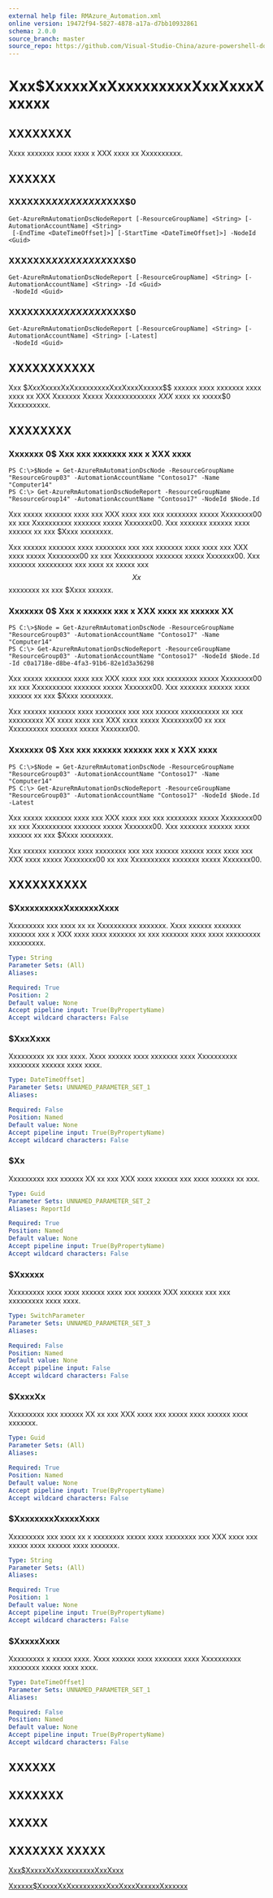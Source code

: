 ```yaml
---
external help file: RMAzure_Automation.xml
online version: 19472f94-5827-4878-a17a-d7bb10932861
schema: 2.0.0
source_branch: master
source_repo: https://github.com/Visual-Studio-China/azure-powershell-docs-int
---
```


# Xxx$XxxxxXxXxxxxxxxxxXxxXxxxXxxxxx
## XXXXXXXX
Xxxx xxxxxxx xxxx xxxx x XXX xxxx xx Xxxxxxxxxx.

## XXXXXX

### XXXXXXX$XXXXXXXXX$XXX$0
```
Get-AzureRmAutomationDscNodeReport [-ResourceGroupName] <String> [-AutomationAccountName] <String>
 [-EndTime <DateTimeOffset]>] [-StartTime <DateTimeOffset]>] -NodeId <Guid>
```

### XXXXXXX$XXXXXXXXX$XXX$0
```
Get-AzureRmAutomationDscNodeReport [-ResourceGroupName] <String> [-AutomationAccountName] <String> -Id <Guid>
 -NodeId <Guid>
```

### XXXXXXX$XXXXXXXXX$XXX$0
```
Get-AzureRmAutomationDscNodeReport [-ResourceGroupName] <String> [-AutomationAccountName] <String> [-Latest]
 -NodeId <Guid>
```

## XXXXXXXXXXX
Xxx $$Xxx$XxxxxXxXxxxxxxxxxXxxXxxxXxxxxx$$ xxxxxx xxxx xxxxxxx xxxx xxxx xx XXX Xxxxxxx Xxxxx Xxxxxxxxxxxxx $XXX$ xxxx xx xxxxx$0 Xxxxxxxxxx.

## XXXXXXXX

### Xxxxxxx 0$ Xxx xxx xxxxxxx xxx x XXX xxxx
```
PS C:\>$Node = Get-AzureRmAutomationDscNode -ResourceGroupName "ResourceGroup03" -AutomationAccountName "Contoso17" -Name "Computer14"
PS C:\> Get-AzureRmAutomationDscNodeReport -ResourceGroupName "ResourceGroup14" -AutomationAccountName "Contoso17" -NodeId $Node.Id
```

Xxx xxxxx xxxxxxx xxxx xxx XXX xxxx xxx xxx xxxxxxxx xxxxx Xxxxxxxx00 xx xxx Xxxxxxxxxx xxxxxxx xxxxx Xxxxxxx00.
Xxx xxxxxxx xxxxxx xxxx xxxxxx xx xxx $Xxxx xxxxxxxx.

Xxx xxxxxx xxxxxxx xxxx xxxxxxxx xxx xxx xxxxxxx xxxx xxxx xxx XXX xxxx xxxxx Xxxxxxxx00 xx xxx Xxxxxxxxxx xxxxxxx xxxxx Xxxxxxx00.
Xxx xxxxxxx xxxxxxxxx xxx xxxx xx xxxxx xxx $$Xx$$ xxxxxxxx xx xxx $Xxxx xxxxxx.

### Xxxxxxx 0$ Xxx x xxxxxx xxx x XXX xxxx xx xxxxxx XX
```
PS C:\>$Node = Get-AzureRmAutomationDscNode -ResourceGroupName "ResourceGroup03" -AutomationAccountName "Contoso17" -Name "Computer14"
PS C:\> Get-AzureRmAutomationDscNodeReport -ResourceGroupName "ResourceGroup03" -AutomationAccountName "Contoso17" -NodeId $Node.Id -Id c0a1718e-d8be-4fa3-91b6-82e1d3a36298
```

Xxx xxxxx xxxxxxx xxxx xxx XXX xxxx xxx xxx xxxxxxxx xxxxx Xxxxxxxx00 xx xxx Xxxxxxxxxx xxxxxxx xxxxx Xxxxxxx00.
Xxx xxxxxxx xxxxxx xxxx xxxxxx xx xxx $Xxxx xxxxxxxx.

Xxx xxxxxx xxxxxxx xxxx xxxxxxxx xxx xxx xxxxxx xxxxxxxxxx xx xxx xxxxxxxxx XX xxxx xxxx xxx XXX xxxx xxxxx Xxxxxxxx00 xx xxx Xxxxxxxxxx xxxxxxx xxxxx Xxxxxxx00.

### Xxxxxxx 0$ Xxx xxx xxxxxx xxxxxx xxx x XXX xxxx
```
PS C:\>$Node = Get-AzureRmAutomationDscNode -ResourceGroupName "ResourceGroup03" -AutomationAccountName "Contoso17" -Name "Computer14"
PS C:\> Get-AzureRmAutomationDscNodeReport -ResourceGroupName "ResourceGroup03" -AutomationAccountName "Contoso17" -NodeId $Node.Id -Latest
```

Xxx xxxxx xxxxxxx xxxx xxx XXX xxxx xxx xxx xxxxxxxx xxxxx Xxxxxxxx00 xx xxx Xxxxxxxxxx xxxxxxx xxxxx Xxxxxxx00.
Xxx xxxxxxx xxxxxx xxxx xxxxxx xx xxx $Xxxx xxxxxxxx.

Xxx xxxxxx xxxxxxx xxxx xxxxxxxx xxx xxx xxxxxx xxxxxx xxxx xxxx xxx XXX xxxx xxxxx Xxxxxxxx00 xx xxx Xxxxxxxxxx xxxxxxx xxxxx Xxxxxxx00.

## XXXXXXXXXX

### $XxxxxxxxxxXxxxxxxXxxx
Xxxxxxxxx xxx xxxx xx xx Xxxxxxxxxx xxxxxxx.
Xxxx xxxxxx xxxxxxx xxxxxxx xxx x XXX xxxx xxxx xxxxxxx xx xxx xxxxxxx xxxx xxxx xxxxxxxxx xxxxxxxxx.

```yaml
Type: String
Parameter Sets: (All)
Aliases: 

Required: True
Position: 2
Default value: None
Accept pipeline input: True(ByPropertyName)
Accept wildcard characters: False
```

### $XxxXxxx
Xxxxxxxxx xx xxx xxxx.
Xxxx xxxxxx xxxx xxxxxxx xxxx Xxxxxxxxxx xxxxxxxx xxxxxx xxxx xxxx.

```yaml
Type: DateTimeOffset]
Parameter Sets: UNNAMED_PARAMETER_SET_1
Aliases: 

Required: False
Position: Named
Default value: None
Accept pipeline input: True(ByPropertyName)
Accept wildcard characters: False
```

### $Xx
Xxxxxxxxx xxx xxxxxx XX xx xxx XXX xxxx xxxxxx xxx xxxx xxxxxx xx xxx.

```yaml
Type: Guid
Parameter Sets: UNNAMED_PARAMETER_SET_2
Aliases: ReportId

Required: True
Position: Named
Default value: None
Accept pipeline input: True(ByPropertyName)
Accept wildcard characters: False
```

### $Xxxxxx
Xxxxxxxxx xxxx xxxx xxxxxx xxxx xxx xxxxxx XXX xxxxxx xxx xxx xxxxxxxxx xxxx xxxx.

```yaml
Type: SwitchParameter
Parameter Sets: UNNAMED_PARAMETER_SET_3
Aliases: 

Required: False
Position: Named
Default value: None
Accept pipeline input: False
Accept wildcard characters: False
```

### $XxxxXx
Xxxxxxxxx xxx xxxxxx XX xx xxx XXX xxxx xxx xxxxx xxxx xxxxxx xxxx xxxxxxx.

```yaml
Type: Guid
Parameter Sets: (All)
Aliases: 

Required: True
Position: Named
Default value: None
Accept pipeline input: True(ByPropertyName)
Accept wildcard characters: False
```

### $XxxxxxxxXxxxxXxxx
Xxxxxxxxx xxx xxxx xx x xxxxxxxx xxxxx xxxx xxxxxxxx xxx XXX xxxx xxx xxxxx xxxx xxxxxx xxxx xxxxxxx.

```yaml
Type: String
Parameter Sets: (All)
Aliases: 

Required: True
Position: 1
Default value: None
Accept pipeline input: True(ByPropertyName)
Accept wildcard characters: False
```

### $XxxxxXxxx
Xxxxxxxxx x xxxxx xxxx.
Xxxx xxxxxx xxxx xxxxxxx xxxx Xxxxxxxxxx xxxxxxxx xxxxx xxxx xxxx.

```yaml
Type: DateTimeOffset]
Parameter Sets: UNNAMED_PARAMETER_SET_1
Aliases: 

Required: False
Position: Named
Default value: None
Accept pipeline input: True(ByPropertyName)
Accept wildcard characters: False
```

## XXXXXX

## XXXXXXX

## XXXXX

## XXXXXXX XXXXX

[Xxx$XxxxxXxXxxxxxxxxxXxxXxxx](19472f94-5827-4878-a17a-d7bb10932861)

[Xxxxxx$XxxxxXxXxxxxxxxxxXxxXxxxXxxxxxXxxxxxx](0bfb6a70-3a4a-4e58-a0b9-e41eb52a90ef)


